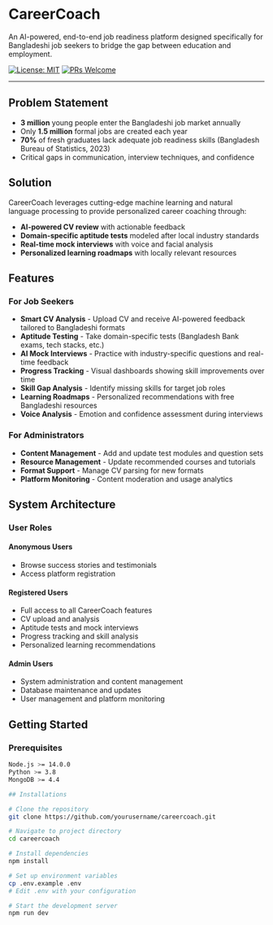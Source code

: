 # CareerCoach

An AI-powered, end-to-end job readiness platform designed specifically for Bangladeshi job seekers to bridge the gap between education and employment.

[![License: MIT](https://img.shields.io/badge/License-MIT-yellow.svg)](https://opensource.org/licenses/MIT)
[![PRs Welcome](https://img.shields.io/badge/PRs-welcome-brightgreen.svg?style=flat-square)](http://makeapullrequest.com)

---

## Problem Statement

- **3 million** young people enter the Bangladeshi job market annually
- Only **1.5 million** formal jobs are created each year
- **70%** of fresh graduates lack adequate job readiness skills (Bangladesh Bureau of Statistics, 2023)
- Critical gaps in communication, interview techniques, and confidence

## Solution

CareerCoach leverages cutting-edge machine learning and natural language processing to provide personalized career coaching through:

- **AI-powered CV review** with actionable feedback
- **Domain-specific aptitude tests** modeled after local industry standards
- **Real-time mock interviews** with voice and facial analysis
- **Personalized learning roadmaps** with locally relevant resources

## Features

### For Job Seekers
- **Smart CV Analysis** - Upload CV and receive AI-powered feedback tailored to Bangladeshi formats
- **Aptitude Testing** - Take domain-specific tests (Bangladesh Bank exams, tech stacks, etc.)
- **AI Mock Interviews** - Practice with industry-specific questions and real-time feedback
- **Progress Tracking** - Visual dashboards showing skill improvements over time
- **Skill Gap Analysis** - Identify missing skills for target job roles
- **Learning Roadmaps** - Personalized recommendations with free Bangladeshi resources
- **Voice Analysis** - Emotion and confidence assessment during interviews

### For Administrators
- **Content Management** - Add and update test modules and question sets
- **Resource Management** - Update recommended courses and tutorials
- **Format Support** - Manage CV parsing for new formats
- **Platform Monitoring** - Content moderation and usage analytics

## System Architecture

### User Roles

#### Anonymous Users
- Browse success stories and testimonials
- Access platform registration

#### Registered Users
- Full access to all CareerCoach features
- CV upload and analysis
- Aptitude tests and mock interviews
- Progress tracking and skill analysis
- Personalized learning recommendations

#### Admin Users
- System administration and content management
- Database maintenance and updates
- User management and platform monitoring

## Getting Started

### Prerequisites
```bash
Node.js >= 14.0.0
Python >= 3.8
MongoDB >= 4.4

## Installations

# Clone the repository
git clone https://github.com/yourusername/careercoach.git

# Navigate to project directory
cd careercoach

# Install dependencies
npm install

# Set up environment variables
cp .env.example .env
# Edit .env with your configuration

# Start the development server
npm run dev
